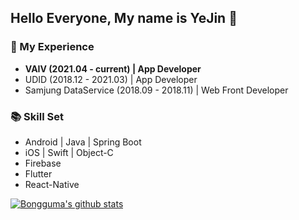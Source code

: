 ## Hello Everyone, My name is YeJin 🐣

### 📌 My Experience
+ **VAIV (2021.04 - current) | App Developer**
+ UDID (2018.12 - 2021.03) | App Developer
+ Samjung DataService (2018.09 - 2018.11) | Web Front Developer

### 📚 Skill Set
+ Android | Java | Spring Boot
+ iOS | Swift | Object-C
+ Firebase
+ Flutter
+ React-Native

[![Bongguma's github stats](https://github-readme-stats.vercel.app/api?username=bongguma&show_icons=true&theme=radical)](https://github.com/anuraghazra/github-readme-stats)

<!--
**bongguma/bongguma** is a ✨ _special_ ✨ repository because its `README.md` (this file) appears on your GitHub profile.

Here are some ideas to get you started:

- 🔭 I’m currently working on ...
- 🌱 I’m currently learning ...
- 👯 I’m looking to collaborate on ...
- 🤔 I’m looking for help with ...
- 💬 Ask me about ...
- 📫 How to reach me: ...
- 😄 Pronouns: ...
- ⚡ Fun fact: ...
-->
